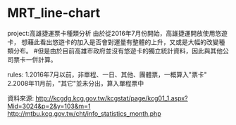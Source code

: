 # MRT_line-chart
project:高雄捷運票卡種類分析
由於從2016年7月份開始，高雄捷運開放使用悠遊卡，
想藉此看出悠遊卡的加入是否會對運量有整體的上升，又或是大幅的改變種類分布。
#但是由於目前高雄市政府並沒有悠遊卡的獨立統計資料，因此與其他公司票卡一併計算。

rules:
1.2016年7月以前，非單程、一日、其他、團體票，一概算入"票卡"
2.2008年11月前，"其它"並未分出，算入單程票中

資料來源:
http://kcgdg.kcg.gov.tw/kcgstat/page/kcg01_1.aspx?Mid=3024&p=2&y=103&m=1
http://mtbu.kcg.gov.tw/cht/info_statistics_month.php
